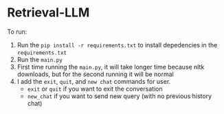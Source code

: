 # Retrieval-LLM

To run:
1. Run the ```pip install -r requirements.txt``` to install depedencies in the ```requirements.txt```
2. Run the ```main.py```
3. First time running the ```main.py```, it will take longer time because nltk downloads, but for the second running it will be normal
4. I add the ```exit```, ```quit```, and ```new chat``` commands for user.
   - ```exit``` or ```quit``` if you want to exit the conversation
   - ```new_chat``` if you want to send new query (with no previous history chat)
